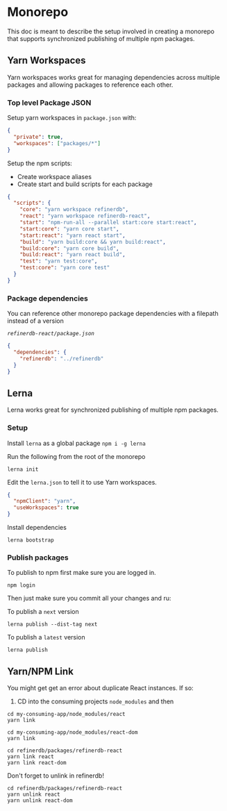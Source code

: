 # Monorepo

This doc is meant to describe the setup involved in creating a monorepo that supports synchronized publishing of multiple npm packages.

## Yarn Workspaces

Yarn workspaces works great for managing dependencies across multiple packages and allowing packages to reference each other.

### Top level Package JSON

Setup yarn workspaces in `package.json` with:

```json
{
  "private": true,
  "workspaces": ["packages/*"]
}
```

Setup the npm scripts:

- Create workspace aliases
- Create start and build scripts for each package

```json
{
  "scripts": {
    "core": "yarn workspace refinerdb",
    "react": "yarn workspace refinerdb-react",
    "start": "npm-run-all --parallel start:core start:react",
    "start:core": "yarn core start",
    "start:react": "yarn react start",
    "build": "yarn build:core && yarn build:react",
    "build:core": "yarn core build",
    "build:react": "yarn react build",
    "test": "yarn test:core",
    "test:core": "yarn core test"
  }
}
```

### Package dependencies

You can reference other monorepo package dependencies with a filepath instead of a version

_`refinerdb-react/package.json`_

```json
{
  "dependencies": {
    "refinerdb": "../refinerdb"
  }
}
```

## Lerna

Lerna works great for synchronized publishing of multiple npm packages.

### Setup

Install `lerna` as a global package `npm i -g lerna`

Run the following from the root of the monorepo

```
lerna init
```

Edit the `lerna.json` to tell it to use Yarn workspaces.

```json
{
  "npmClient": "yarn",
  "useWorkspaces": true
}
```

Install dependencies

```
lerna bootstrap
```

### Publish packages

To publish to npm first make sure you are logged in.

```
npm login
```

Then just make sure you commit all your changes and ru:

To publish a `next` version

```
lerna publish --dist-tag next
```

To publish a `latest` version

```
lerna publish
```

## Yarn/NPM Link

You might get get an error about duplicate React instances. If so:

1. CD into the consuming projects `node_modules` and then

```
cd my-consuming-app/node_modules/react
yarn link

cd my-consuming-app/node_modules/react-dom
yarn link

cd refinerdb/packages/refinerdb-react
yarn link react
yarn link react-dom
```

Don't forget to unlink in refinerdb!

```
cd refinerdb/packages/refinerdb-react
yarn unlink react
yarn unlink react-dom
```

